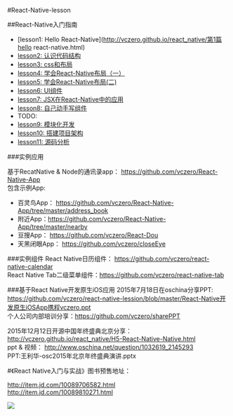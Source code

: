 #React-Native-lesson

##React-Native入门指南

+ [lesson1: Hello React-Native](http://vczero.github.io/react_native/第1篇hello react-native.html)
+ [lesson2: 认识代码结构](http://vczero.github.io/react_native/第2篇认识代码结构.html)
+ [lesson3: css和布局](http://vczero.github.io/react_native/第3篇css和布局.html)
+ [lesson4: 学会React-Native布局（一）](http://vczero.github.io/react_native/第4篇学会react-native布局.html)
+ [lesson5: 学会React-Native布局(二)](http://vczero.github.io/react_native/第4篇react-native布局实战（二）.html)
+ [lesson6: UI组件](http://vczero.github.io/react_native/第5篇ui组件.html)
+ [lesson7: JSX在React-Native中的应用](http://vczero.github.io/react_native/第6篇jsx在react-native中的应用.html)
+ [lesson8: 自己动手写组件](http://vczero.github.io/react_native/%E7%AC%AC7%E7%AF%87%E5%8A%A8%E6%89%8B%E5%86%99%E7%BB%84%E4%BB%B6.html)
+ TODO:
+ [lesson9: 模块化开发]()
+ [lesson10: 搭建项目架构]()
+ [lesson11: 源码分析]()


###实例应用

基于RecatNative & Node的通讯录app： https://github.com/vczero/React-Native-App          
包含示例App:             

+ 百灵鸟App： https://github.com/vczero/React-Native-App/tree/master/address_book
+ 附近App：https://github.com/vczero/React-Native-App/tree/master/nearby 
+ 豆搜App： https://github.com/vczero/React-Dou
+ 天黑闭眼App： https://github.com/vczero/closeEye


###实例组件
React Native日历组件： https://github.com/vczero/react-native-calendar              
React Native Tab二级菜单组件：https://github.com/vczero/react-native-tab

###基于React Native开发原生iOS应用
2015年7月18日在oschina分享PPT: https://github.com/vczero/react-native-lession/blob/master/React-Native开发原生iOSApp携程vczero.ppt         
个人公司内部培训分享：https://github.com/vczero/sharePPT         
 

2015年12月12日开源中国年终盛典北京分享：http://vczero.github.io/react_native/H5-React-Native-Native.html         
ppt & 视频： http://www.oschina.net/question/1032619_2145293       
PPT:王利华-osc2015年北京年终盛典演讲.pptx    


 #《React Native入门与实战》图书预售地址：          
 
 http://item.jd.com/10089706582.html        
 http://item.jd.com/10089810271.html       
 
 ![](http://img12.360buyimg.com/n1/jfs/t2230/225/1782466650/242239/49882b5d/567a1913N46db602f.png)



